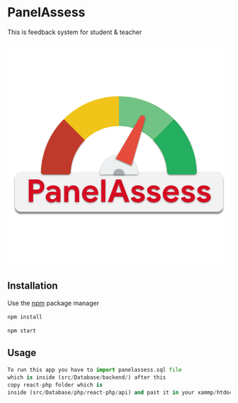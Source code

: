 # PanelAssess
This is feedback system for student &amp; teacher

![alt text](https://github.com/parixitsoni/PanelAssess/blob/master/src/component/Logo/custom1.png)

## Installation

Use the [npm](https://docs.npmjs.com/cli/install) package manager 

```bash
npm install
```
```bash
npm start
```

## Usage

```python
To run this app you have to import panelassess.sql file 
which is inside (src/Database/backend/) after this 
copy react-php folder which is
inside (src/Database/php/react-php/api) and past it in your xammp/htdocs directory
```


